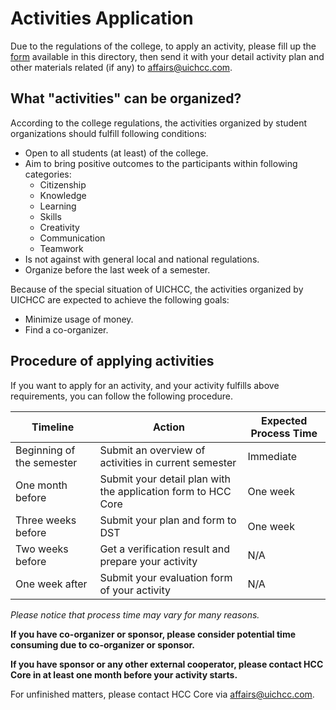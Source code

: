 # Activities Application
Due to the regulations of the college, to apply an activity, please fill up the [form](HCC-Activity-Application-Form.docx) available in this directory, then send it with your detail activity plan and other materials related (if any) to [affairs@uichcc.com](mailto:affairs@uichcc.com).
## What "activities" can be organized?
According to the college regulations, the activities organized by student organizations should fulfill following conditions:
* Open to all students (at least) of the college.
* Aim to bring positive outcomes to the participants within following categories:
    * Citizenship
    * Knowledge
    * Learning
    * Skills
    * Creativity
    * Communication
    * Teamwork
* Is not against with general local and national regulations.
* Organize before the last week of a semester.

Because of the special situation of UICHCC, the activities organized by UICHCC are expected to achieve the following goals:
* Minimize usage of money.
* Find a co-organizer.

## Procedure of applying activities
If you want to apply for an activity, and your activity fulfills above requirements, you can follow the following procedure.

| Timeline | Action | Expected Process Time |
| ------ | ------- | ------- |
| Beginning of the semester | Submit an overview of activities in current semester | Immediate |
| One month before | Submit your detail plan with the application form to HCC Core | One week |
| Three weeks before | Submit your plan and form to DST | One week |
| Two weeks before | Get a verification result and prepare your activity | N/A |
| One week after | Submit your evaluation form of your activity | N/A |

*Please notice that process time may vary for many reasons.*

**If you have co-organizer or sponsor, please consider potential time consuming due to co-organizer or sponsor.**

**If you have sponsor or any other external cooperator, please contact HCC Core in at least one month before your activity starts.**

For unfinished matters, please contact HCC Core via [affairs@uichcc.com](mailto:affairs@uichcc.com).
